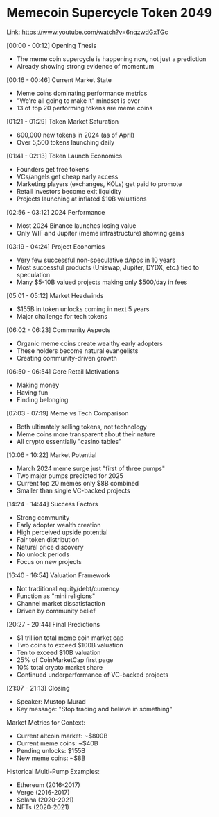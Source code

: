 # Memecoin Supercycle Token 2049

Link: https://www.youtube.com/watch?v=6nqzwdGxTGc

[00:00 - 00:12] Opening Thesis

- The meme coin supercycle is happening now, not just a prediction
- Already showing strong evidence of momentum

[00:16 - 00:46] Current Market State

- Meme coins dominating performance metrics
- "We're all going to make it" mindset is over
- 13 of top 20 performing tokens are meme coins

[01:21 - 01:29] Token Market Saturation

- 600,000 new tokens in 2024 (as of April)
- Over 5,500 tokens launching daily

[01:41 - 02:13] Token Launch Economics

- Founders get free tokens
- VCs/angels get cheap early access
- Marketing players (exchanges, KOLs) get paid to promote
- Retail investors become exit liquidity
- Projects launching at inflated $10B valuations

[02:56 - 03:12] 2024 Performance

- Most 2024 Binance launches losing value
- Only WIF and Jupiter (meme infrastructure) showing gains

[03:19 - 04:24] Project Economics

- Very few successful non-speculative dApps in 10 years
- Most successful products (Uniswap, Jupiter, DYDX, etc.) tied to speculation
- Many $5-10B valued projects making only $500/day in fees

[05:01 - 05:12] Market Headwinds

- $155B in token unlocks coming in next 5 years
- Major challenge for tech tokens

[06:02 - 06:23] Community Aspects

- Organic meme coins create wealthy early adopters
- These holders become natural evangelists
- Creating community-driven growth

[06:50 - 06:54] Core Retail Motivations

- Making money
- Having fun
- Finding belonging

[07:03 - 07:19] Meme vs Tech Comparison

- Both ultimately selling tokens, not technology
- Meme coins more transparent about their nature
- All crypto essentially "casino tables"

[10:06 - 10:22] Market Potential

- March 2024 meme surge just "first of three pumps"
- Two major pumps predicted for 2025
- Current top 20 memes only $8B combined
- Smaller than single VC-backed projects

[14:24 - 14:44] Success Factors

- Strong community
- Early adopter wealth creation
- High perceived upside potential
- Fair token distribution
- Natural price discovery
- No unlock periods
- Focus on new projects

[16:40 - 16:54] Valuation Framework

- Not traditional equity/debt/currency
- Function as "mini religions"
- Channel market dissatisfaction
- Driven by community belief

[20:27 - 20:44] Final Predictions

- $1 trillion total meme coin market cap
- Two coins to exceed $100B valuation
- Ten to exceed $10B valuation
- 25% of CoinMarketCap first page
- 10% total crypto market share
- Continued underperformance of VC-backed projects

[21:07 - 21:13] Closing

- Speaker: Mustop Murad
- Key message: "Stop trading and believe in something"

Market Metrics for Context:

- Current altcoin market: ~$800B
- Current meme coins: ~$40B
- Pending unlocks: $155B
- New meme coins: ~$8B

Historical Multi-Pump Examples:

- Ethereum (2016-2017)
- Verge (2016-2017)
- Solana (2020-2021)
- NFTs (2020-2021)
